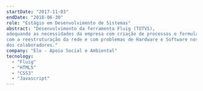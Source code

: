 ```yaml
---
startDate: "2017-11-03"
endDate: "2018-06-30"
role: "Estágio em Desenvolvimento de Sistemas"
abstract: "Desenvolvimento da ferramenta Fluig (TOTVS),
adequando as necessidades da empresa com criação de processos e formulários. Auxílio
com a reestruturação da rede e com problemas de Hardware e Software nos computadores
dos colaboradores."
company: "Elo - Apoio Social e Ambiental"
tecnology:
  - "Fluig"
  - "HTML5"
  - "CSS3"
  - "Javascript"
---
```

